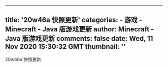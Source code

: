 
---
title: '20w46a 快照更新'
categories: 
    - 游戏
    - Minecraft - Java 版游戏更新
author: Minecraft - Java 版游戏更新
comments: false
date: Wed, 11 Nov 2020 15:30:32 GMT
thumbnail: ''
---

<div>   
20w46a 快照更新  
</div>
            